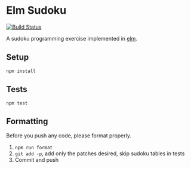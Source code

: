 # Elm Sudoku

[![Build Status](https://travis-ci.org/jehoshua02/elm-sudoku.svg?branch=master)](https://travis-ci.org/jehoshua02/elm-sudoku)

A sudoku programming exercise implemented in [elm](http://elm-lang.org/).

## Setup

```
npm install
```

## Tests

```
npm test
```

## Formatting

Before you push any code, please format properly.

1. `npm run format`
2. `git add -p`, add only the patches desired, skip sudoku tables in tests
3. Commit and push
